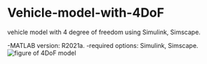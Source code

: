 # Vehicle-model-with-4DoF
vehicle model with 4 degree of freedom using Simulink, Simscape.

-MATLAB version: R2021a.
-required options: Simulink, Simscape.
![figure of 4DoF model](https://user-images.githubusercontent.com/105514694/168342514-208fba35-c35c-4114-90c8-3f836f904f43.JPG)

